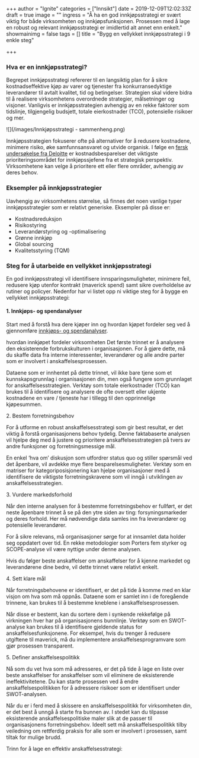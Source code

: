 +++
author = "Ignite"
categories = ["Innsikt"]
date = 2019-12-09T12:02:33Z
draft = true
image = ""
ingress = "Å ha en god innkjøpsstrategi er svært viktig for både virksomheten og innkjøpsfunksjonen. Prosessen med å lage en robust og relevant innkjøpsstrategi er imidlertid alt annet enn enkelt."
showmainimg = false
tags = []
title = "Bygg en vellykket innkjøpsstrategi i 9 enkle steg"

+++
### Hva er en innkjøpsstrategi?

Begrepet innkjøpsstrategi refererer til en langsiktig plan for å sikre kostnadseffektive kjøp av varer og tjenester fra konkurransedyktige leverandører til avtalt kvalitet, tid og betingelser. Strategien skal videre bidra til å realisere virksomhetens overordnede strategier, målsetninger og visjoner. Vanligvis er innkjøpsstrategien avhengig av en rekke faktorer som tidslinje, tilgjengelig budsjett, totale eierkostnader (TCO), potensielle risikoer og mer.

![](/images/Innkjøpsstrategi - sammenheng.png)

Innkjøpsstrategien fokuserer ofte på alternativer for å redusere kostnadene, minimere risiko, øke samfunnsansvaret og utvide organisk. I følge en [fersk undersøkelse fra Deloitte](https://www2.deloitte.com/content/dam/insights/us/articles/2019_CPO-Survey/6267_CPO-Survey-Collection-Page/DI_CPO-Survey.pdf "The Deloitte Global CPO Survey 2019") er kostnadsbesparelser det viktigste prioriteringsområdet for innkjøpssjefene fra et strategisk perspektiv. Virksomhetene kan velge å prioritere ett eller flere områder, avhengig av deres behov.

### Eksempler på innkjøpsstrategier

Uavhengig av virksomhetens størrelse, så finnes det noen vanlige typer innkjøpsstrategier som er relativt generiske. Eksempler på disse er:

* Kostnadsreduksjon
* Risikostyring
* Leverandørstyring og -optimalisering
* Grønne innkjøp
* Global sourcing
* Kvalitetsstyring (TQM)

### Steg for å utarbeide en vellykket innkjøpsstrategi

En god innkjøpsstrategi vil identifisere innsparingsmuligheter, minimere feil, redusere kjøp utenfor kontrakt (maverick spend) samt sikre overholdelse av rutiner og policyer. Nedenfor har vi listet opp ni viktige steg for å bygge en vellykket innkjøpsstrategi:

#### 1. Innkjøps- og spendanalyser

Start med å forstå hva dere kjøper inn og hvordan kjøpet fordeler seg ved å gjennomføre [innkjøps- og spendanalyser](https://www.ignite.no/blogg/innsikt/8-fordeler-med-spendanalyser/ "8 fordeler med innkjøps- og spendanalyser").

hvordan innkjøpet fordeler virksomheten Det første trinnet  er å analysere den eksisterende forbrukskulturen i organisasjonen. For å gjøre dette, må du skaffe data fra interne interessenter, leverandører og alle andre parter som er involvert i anskaffelsesprosessen.

Dataene som er innhentet på dette trinnet, vil ikke bare tjene som et kunnskapsgrunnlag i organisasjonen din, men også fungere som grunnlaget for anskaffelsesstrategien. Verktøy som totale eierkostnader (TCO) kan brukes til å identifisere og analysere de ofte oversett eller ukjente kostnadene en vare / tjeneste har i tillegg til den opprinnelige kjøpesummen.

2\. Bestem forretningsbehov

For å utforme en robust anskaffelsesstrategi som gir best resultat, er det viktig å forstå organisasjonens behov tydelig. Denne faktabaserte analysen vil hjelpe deg med å justere og prioritere anskaffelsesstrategien på tvers av andre funksjoner og forretningsmessige mål.

En enkel ‘hva om’ diskusjon som utfordrer status quo og stiller spørsmål ved det åpenbare, vil avdekke mye flere besparelsesmuligheter. Verktøy som en matriser for kategoriposisjonering kan hjelpe organisasjoner med å identifisere de viktigste forretningskravene som vil inngå i utviklingen av anskaffelsesstrategien.

3\. Vurdere markedsforhold

Når den interne analysen for å bestemme forretningsbehov er fullført, er det neste åpenbare trinnet å se på den ytre siden av ting: forsyningsmarkeder og deres forhold. Her må nødvendige data samles inn fra leverandører og potensielle leverandører.

For å sikre relevans, må organisasjoner sørge for at innsamlet data holder seg oppdatert over tid. En rekke metodologier som Porters fem styrker og SCOPE-analyse vil være nyttige under denne analysen.

Hvis du følger beste anskaffelser om anskaffelser for å kjenne markedet og leverandørene dine bedre, vil dette trinnet være relativt enkelt.

4\. Sett klare mål

Når forretningsbehovene er identifisert, er det på tide å komme med en klar visjon om hva som må oppnås. Dataene som er samlet inn i de foregående trinnene, kan brukes til å bestemme kneblene i anskaffelsesprosessen.

Når disse er bestemt, kan du sortere dem i synkende rekkefølge på virkningen hver har på organisasjonens bunnlinje. Verktøy som en SWOT-analyse kan brukes til å identifisere gjeldende status for anskaffelsesfunksjonene. For eksempel, hvis du trenger å redusere utgiftene til maverick, må du implementere anskaffelsesprogramvare som gjør prosessen transparent.

5\. Definer anskaffelsespolitikk

Nå som du vet hva som må adresseres, er det på tide å lage en liste over beste anskaffelser for anskaffelser som vil eliminere de eksisterende ineffektivitetene. Du kan starte prosessen ved å endre anskaffelsespolitikken for å adressere risikoer som er identifisert under SWOT-analysen.

Når du er i ferd med å skissere en anskaffelsespolitikk for virksomheten din, er det best å unngå å starte fra bunnen av. I stedet kan du tilpasse eksisterende anskaffelsespolitiske maler slik at de passer til organisasjonens forretningsbehov. Ideelt sett må anskaffelsespolitikk tilby veiledning om rettferdig praksis for alle som er involvert i prosessen, samt tiltak for mulige brudd.

Trinn for å lage en effektiv anskaffelsesstrategi: